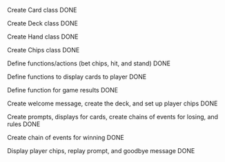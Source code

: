 Create Card class DONE

Create Deck class DONE

Create Hand class DONE

Create Chips class DONE

Define functions/actions (bet chips, hit, and stand) DONE

Define functions to display cards to player DONE

Define function for game results DONE

Create welcome message, create the deck, and set up player chips DONE

Create prompts, displays for cards, create chains of events for losing, and rules DONE

Create chain of events for winning DONE

Display player chips, replay prompt, and goodbye message DONE


